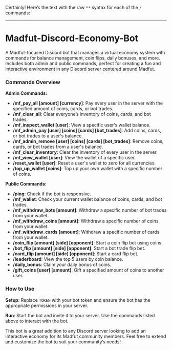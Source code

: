 Certainly! Here’s the text with the raw `**` syntax for each of the `/` commands:

---

# Madfut-Discord-Economy-Bot
A Madfut-focused Discord bot that manages a virtual economy system with commands for balance management, coin flips, daily bonuses, and more. Includes both admin and public commands, perfect for creating a fun and interactive environment in any Discord server centered around Madfut.

### Commands Overview

**Admin Commands:**

- **/mf_pay_all [amount] [currency]**: Pay every user in the server with the specified amount of coins, cards, or bot trades.
- **/mf_clear_all**: Clear everyone’s inventory of coins, cards, and bot trades.
- **/mf_inspect_wallet [user]**: View a specific user's wallet balance.
- **/mf_admin_pay [user] [coins] [cards] [bot_trades]**: Add coins, cards, or bot trades to a user's balance.
- **/mf_admin_remove [user] [coins] [cards] [bot_trades]**: Remove coins, cards, or bot trades from a user's balance.
- **/mf_clear_inventory**: Clear the inventory of every user in the server.
- **/mf_view_wallet [user]**: View the wallet of a specific user.
- **/reset_wallet [user]**: Reset a user's wallet to zero for all currencies.
- **/top_up_wallet [coins]**: Top up your own wallet with a specific number of coins.

**Public Commands:**

- **/ping**: Check if the bot is responsive.
- **/mf_wallet**: Check your current wallet balance of coins, cards, and bot trades.
- **/mf_withdraw_bots [amount]**: Withdraw a specific number of bot trades from your wallet.
- **/mf_withdraw_coins [amount]**: Withdraw a specific number of coins from your wallet.
- **/mf_withdraw_cards [amount]**: Withdraw a specific number of cards from your wallet.
- **/coin_flip [amount] [side] [opponent]**: Start a coin flip bet using coins.
- **/bot_flip [amount] [side] [opponent]**: Start a bot trade flip bet.
- **/card_flip [amount] [side] [opponent]**: Start a card flip bet.
- **/leaderboard**: View the top 5 users by coin balance.
- **/daily_bonus**: Claim your daily bonus of coins.
- **/gift_coins [user] [amount]**: Gift a specified amount of coins to another user.

### How to Use

**Setup**: Replace `TOKEN` with your bot token and ensure the bot has the appropriate permissions in your server.

**Run**: Start the bot and invite it to your server. Use the commands listed above to interact with the bot.

This bot is a great addition to any Discord server looking to add an interactive economy for its Madfut community members. Feel free to extend and customize the bot to suit your community’s needs!
